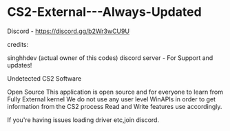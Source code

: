 # CS2-External---Always-Updated

Discord - https://discord.gg/b2Wr3wCU9U

credits:

singhhdev (actual owner of this codes)
discord server - For Support and updates!

Undetected CS2 Software

Open Source This application is open source and for everyone to learn from
Fully External
kernel We do not use any user level WinAPIs in order to get information from the CS2 process
Read and Write features use accordingly.

If you're having issues loading driver etc,join discord.
